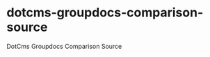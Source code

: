 dotcms-groupdocs-comparison-source
==================================

DotCms Groupdocs Comparison Source

